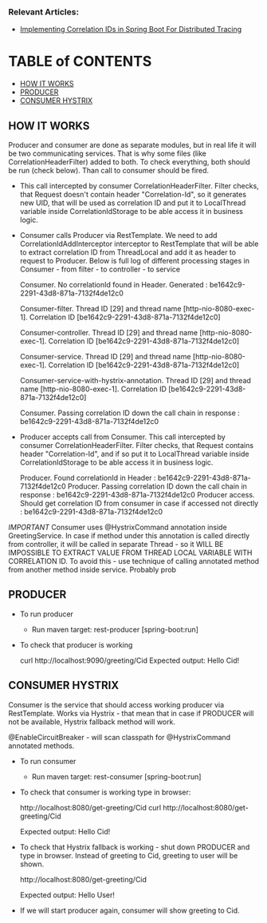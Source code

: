 ### Relevant Articles:
- [Implementing Correlation IDs in Spring Boot For Distributed Tracing](https://dzone.com/articles/implementing-correlation-ids-0)

# TABLE of CONTENTS
* [HOW IT WORKS](#HOW_IT_WORKS)
* [PRODUCER](#PRODUCER)
* [CONSUMER HYSTRIX](#CONSUMER)

## HOW IT WORKS <a name="HOW_IT_WORKS"/>
Producer and consumer are done as separate modules, but in real life it will be two communicating services. That is why
some files (like CorrelationHeaderFilter) added to both.
To check everything, both should be run (check below). Than call to consumer should be fired.
* This call intercepted by consumer CorrelationHeaderFilter. Filter checks, that Request doesn't contain header
"Correlation-Id", so it generates new UID, that will be used as correlation ID and put it to LocalThread variable
inside CorrelationIdStorage to be able access it in business logic.
* Consumer calls Producer via RestTemplate. We need to add CorrelationIdAddInterceptor interceptor to RestTemplate
that will be able to extract correlation ID from ThreadLocal and add it as header to request to Producer. Below is
full log of different processing stages in Consumer - from filter - to controller - to service


    Consumer. No correlationId found in Header. Generated : be1642c9-2291-43d8-871a-7132f4de12c0

    Consumer-filter. Thread ID [29] and thread name [http-nio-8080-exec-1]. Correlation ID [be1642c9-2291-43d8-871a-7132f4de12c0]

    Consumer-controller. Thread ID [29] and thread name [http-nio-8080-exec-1]. Correlation ID [be1642c9-2291-43d8-871a-7132f4de12c0]

    Consumer-service. Thread ID [29] and thread name [http-nio-8080-exec-1]. Correlation ID [be1642c9-2291-43d8-871a-7132f4de12c0]

    Consumer-service-with-hystrix-annotation. Thread ID [29] and thread name [http-nio-8080-exec-1]. Correlation ID [be1642c9-2291-43d8-871a-7132f4de12c0]

    Consumer. Passing correlation ID down the call chain in response : be1642c9-2291-43d8-871a-7132f4de12c0

* Producer accepts call from Consumer. This call intercepted by consumer CorrelationHeaderFilter. Filter checks,
that Request contains header "Correlation-Id", and if so put it to LocalThread variable inside CorrelationIdStorage
to be able access it in business logic.


    Producer. Found correlationId in Header : be1642c9-2291-43d8-871a-7132f4de12c0
    Producer. Passing correlation ID down the call chain in response : be1642c9-2291-43d8-871a-7132f4de12c0
    Producer access. Should get correlation ID from consumer in case if accessed not directly : be1642c9-2291-43d8-871a-7132f4de12c0

*IMPORTANT* Consumer uses @HystrixCommand annotation inside GreetingService. In case if method under this annotation
is called directly from controller, it will be called in separate Thread - so it WILL BE IMPOSSIBLE TO EXTRACT VALUE
FROM THREAD LOCAL VARIABLE WITH CORRELATION ID. To avoid this - use technique of calling annotated method from another
method inside service. Probably prob

## PRODUCER <a name="PRODUCER"/>
* To run producer
    - Run maven target: rest-producer [spring-boot:run]
* To check that producer is working


    curl http://localhost:9090/greeting/Cid
        Expected output:
    Hello Cid!


## CONSUMER HYSTRIX <a name="CONSUMER"/>
Consumer is the service that should access working producer via RestTemplate. Works via Hystrix - that
mean that in case if PRODUCER will not be available, Hystrix fallback method will work.

@EnableCircuitBreaker - will scan classpath for @HystrixCommand annotated methods.

* To run consumer
    - Run maven target: rest-consumer [spring-boot:run]
* To check that consumer is working type in browser:


    http://localhost:8080/get-greeting/Cid
    curl http://localhost:8080/get-greeting/Cid

    Expected output:
    Hello Cid!

* To check that Hystrix fallback is working - shut down PRODUCER and type in browser. Instead of greeting to Cid,
greeting to user will be shown.


    http://localhost:8080/get-greeting/Cid

    Expected output:
    Hello User!

* If we will start producer again, consumer will show greeting to Cid.
